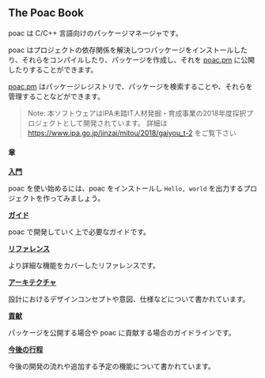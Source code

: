 ## The Poac Book

poac は C/C++ 言語向けのパッケージマネージャです。

poac はプロジェクトの依存関係を解決しつつパッケージをインストールしたり、それらをコンパイルしたり、パッケージを作成し、それを [poac.pm](https://poac.pm) に公開したりすることができます。

[poac.pm](https://poac.pm) はパッケージレジストリで、パッケージを検索することや、それらを管理することなどができます。

> Note: 本ソフトウェアはIPA未踏IT人材発掘・育成事業の2018年度採択プロジェクトとして開発されています。
詳細は https://www.ipa.go.jp/jinzai/mitou/2018/gaiyou_t-2 をご覧下さい


#### 章
**[入門](getting-started/README.md)**

poac を使い始めるには、poac をインストールし `Hello, world` を出力するプロジェクトを作ってみましょう。


**[ガイド](guide/README.md)**

poac で開発していく上で必要なガイドです。


**[リファレンス](reference/README.md)**

より詳細な機能をカバーしたリファレンスです。


**[アーキテクチャ](architecture/README.md)**

設計におけるデザインコンセプトや意図、仕様などについて書かれています。


**[貢献](contribution/README.md)**

パッケージを公開する場合や poac に貢献する場合のガイドラインです。


**[今後の行程](roadmap/README.md)**

今後の開発の流れや追加する予定の機能について書かれています。
